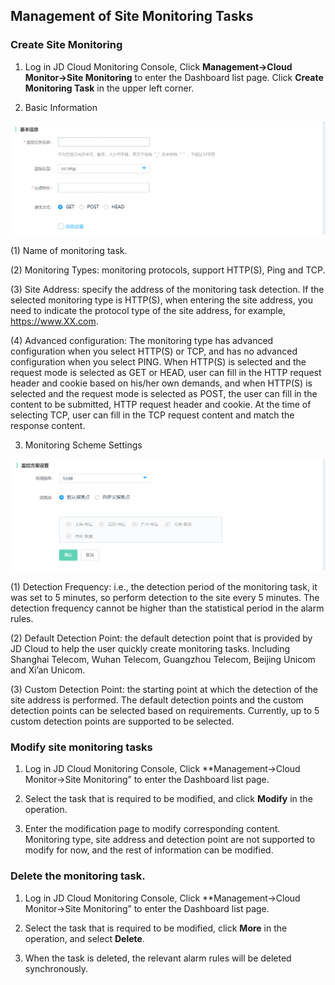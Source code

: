 ## Management of Site Monitoring Tasks
### Create Site Monitoring
1. Log in JD Cloud Monitoring Console, Click **Management->Cloud Monitor->Site Monitoring** to enter the Dashboard list page. Click **Create Monitoring Task** in the upper left corner.

2. Basic Information

![image](../../../../../image/Cloud-Monitor/site-monitoring/create-sitemonitoring.png)

(1) Name of monitoring task.

(2) Monitoring Types: monitoring protocols, support HTTP(S), Ping and TCP.

(3) Site Address: specify the address of the monitoring task detection. If the selected monitoring type is HTTP(S), when entering the site address, you need to indicate the protocol type of the site address, for example, https://www.XX.com.

(4) Advanced configuration: The monitoring type has advanced configuration when you select HTTP(S) or TCP, and has no advanced configuration when you select PING. When HTTP(S) is selected and the request mode is selected as GET or HEAD, user can fill in the HTTP request header and cookie based on his/her own demands, and when HTTP(S) is selected and the request mode is selected as POST, the user can fill in the content to be submitted, HTTP request header and cookie. At the time of selecting TCP, user can fill in the TCP request content and match the response content.

3. Monitoring Scheme Settings

![image](../../../../../image/Cloud-Monitor/site-monitoring/create-sitemonitoring2.png)

(1) Detection Frequency: i.e., the detection period of the monitoring task, it was set to 5 minutes, so perform detection to the site every 5 minutes. The detection frequency cannot be higher than the statistical period in the alarm rules.

(2) Default Detection Point: the default detection point that is provided by JD Cloud to help the user quickly create monitoring tasks. Including Shanghai Telecom, Wuhan Telecom, Guangzhou Telecom, Beijing Unicom and Xi’an Unicom.

(3) Custom Detection Point: the starting point at which the detection of the site address is performed. The default detection points and the custom detection points can be selected based on requirements. Currently, up to 5 custom detection points are supported to be selected.

### Modify site monitoring tasks
1. Log in JD Cloud Monitoring Console, Click **Management->Cloud Monitor->Site Monitoring” to enter the Dashboard list page.

2. Select the task that is required to be modified, and click **Modify** in the operation. 

3. Enter the modification page to modify corresponding content. Monitoring type, site address and detection point are not supported to modify for now, and the rest of information can be modified.

### Delete the monitoring task.
1. Log in JD Cloud Monitoring Console, Click **Management->Cloud Monitor->Site Monitoring” to enter the Dashboard list page.

2. Select the task that is required to be modified, click **More** in the operation, and select **Delete**.

3. When the task is deleted, the relevant alarm rules will be deleted synchronously.
